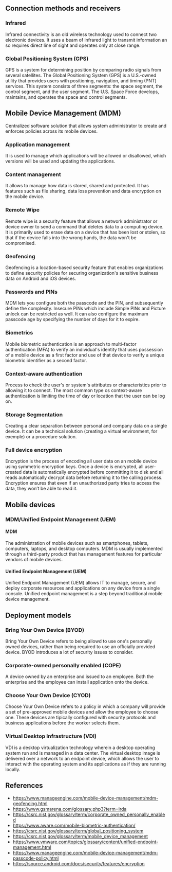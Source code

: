 ## Connection methods and receivers
### Infrared
Infrared connectivity is an old wireless technology used to connect two electronic devices. It uses a beam of infrared light to transmit information an so requires direct line of sight and operates only at close range.
### Global Positioning System (GPS)
GPS is a system for determining position by comparing radio signals from several satellites. The Global Positioning System (GPS) is a U.S.-owned utility that provides users with positioning, navigation, and timing (PNT) services. This system consists of three segments: the space segment, the control segment, and the user segment. The U.S. Space Force develops, maintains, and operates the space and control segments.

## Mobile Device Management (MDM)
Centralized software solution that allows system administrator to create and enforces policies across its mobile devices.
### Application management
It is used to manage which applications will be allowed or disallowed, which versions will be used and updating the applications.
### Content management
It allows to manage how data is stored, shared and protected. It has features such as file sharing, data loss prevention and data encryption on the mobile device.
### Remote Wipe
Remote wipe is a security feature that allows a network administrator or device owner to send a command that deletes data to a computing device. It is primarily used to erase data on a device that has been lost or stolen, so that if the device falls into the wrong hands, the data won't be compromised.
### Geofencing
Geofencing is a location-based security feature that enables organizations to define security policies for securing organization's sensitive business data on Android and iOS devices.
### Passwords and PINs
MDM lets you configure both the passcode and the PIN, and subsequently define the complexity. Insecure PINs which include Simple PINs and Picture unlock can be restricted as well. It can also configure the maximum passcode age by specifying the number of days for it to expire. 
### Biometrics
Mobile biometric authentication is an approach to multi-factor authentication (MFA) to verify an individual's identity that uses possession of a mobile device as a first factor and use of that device to verify a unique biometric identifier as a second factor.
### Context-aware authentication
Process to check the user's or system's attributes or characteristics prior to allowing it to connect. The most common type os context-aware authentication is limiting the time of day or location that the user can be log on.
### Storage Segmentation
Creating a clear separation between personal and company data on a single device. It can be a technical solution (creating a virtual environment, for exemple) or a procedure solution.
### Full device encryption
Encryption is the process of encoding all user data on an mobile device using symmetric encryption keys. Once a device is encrypted, all user-created data is automatically encrypted before committing it to disk and all reads automatically decrypt data before returning it to the calling process. Encryption ensures that even if an unauthorized party tries to access the data, they won’t be able to read it. 

## Mobile devices
### MDM/Unified Endpoint Management (UEM)
#### MDM
The administration of mobile devices such as smartphones, tablets, computers, laptops, and desktop computers. MDM is usually implemented through a third-party product that has management features for particular vendors of mobile devices.
#### Unified Endpoint Management (UEM)
Unified Endpoint Management (UEM) allows IT to manage, secure, and deploy corporate resources and applications on any device from a single console. Unified endpoint management is a step beyond traditional mobile device management.
## Deployment models
### Bring Your Own Device (BYOD)
Bring Your Own Device refers to being allowd to use one's personally owned devices, rather than being required to use an officially provided device. BYOD introduces a lot of security issues to consider.
### Corporate-owned personally enabled (COPE)
A device owned by an enterprise and issued to an employee. Both the enterprise and the employee can install application onto the device.
### Choose Your Own Device (CYOD)
Choose Your Own Device refers to a policy in which a company will provide a set of pre-approved mobile devices and allow the employee to choose one. These devices are tipically configured with security protocols and business applications before the worker selects them.

### Virtual Desktop Infrastructure (VDI)
VDI is a desktop virtualization technology wherein a desktop operating system run and is managed in a data center. The virtual desktop image is delivered over a network to an endpoint device, which allows the user to interact with the operating system and its applications as if they are running locally. 

## References
- https://www.manageengine.com/mobile-device-management/mdm-geofencing.html
- https://www.gsmarena.com/glossary.php3?term=irda
- https://csrc.nist.gov/glossary/term/corporate_owned_personally_enabled
- https://www.aware.com/mobile-biometric-authentication/
- https://csrc.nist.gov/glossary/term/global_positioning_system
- https://csrc.nist.gov/glossary/term/mobile_device_management
- https://www.vmware.com/topics/glossary/content/unified-endpoint-management.html
- https://www.manageengine.com/mobile-device-management/mdm-passcode-policy.html
- https://source.android.com/docs/security/features/encryption
